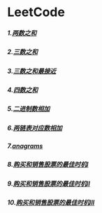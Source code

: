 # LeetCode
##### 1.[两数之和](https://github.com/Spr1nt0a0/LeetCode/tree/master/%E4%B8%A4%E6%95%B0%E4%B9%8B%E5%92%8C)
##### 2.[三数之和](https://github.com/Spr1nt0a0/LeetCode/tree/master/%E4%B8%89%E6%95%B0%E4%B9%8B%E5%92%8C)
##### 3.[三数之和最接近](https://github.com/Spr1nt0a0/LeetCode/tree/master/%E4%B8%89%E6%95%B0%E4%B9%8B%E5%92%8C%E6%9C%80%E6%8E%A5%E8%BF%91)
##### 4.[四数之和](https://github.com/Spr1nt0a0/LeetCode/tree/master/%E5%9B%9B%E6%95%B0%E4%B9%8B%E5%92%8C)
##### 5.[二进制数相加](https://github.com/Spr1nt0a0/LeetCode/tree/master/%E4%BA%8C%E8%BF%9B%E5%88%B6%E6%95%B0%E7%9B%B8%E5%8A%A0)
##### 6.[两链表对应数相加](https://github.com/Spr1nt0a0/LeetCode/tree/master/%E4%B8%A4%E4%B8%AA%E6%95%B0%E7%9B%B8%E5%8A%A0)
##### 7.[anagrams](https://github.com/Spr1nt0a0/LeetCode/tree/master/anagrams)
##### 8.[购买和销售股票的最佳时机I](https://github.com/Spr1nt0a0/LeetCode/tree/master/%E8%B4%AD%E4%B9%B0%E5%92%8C%E9%94%80%E5%94%AE%E8%82%A1%E7%A5%A8%E7%9A%84%E6%9C%80%E4%BD%B3%E6%97%B6%E6%9C%9FI)
##### 9.[购买和销售股票的最佳时机II](https://github.com/Spr1nt0a0/LeetCode/tree/master/%E8%B4%AD%E4%B9%B0%E5%92%8C%E9%94%80%E5%94%AE%E8%82%A1%E7%A5%A8%E7%9A%84%E6%9C%80%E4%BD%B3%E6%97%B6%E6%9C%9FII)
##### 10.[购买和销售股票的最佳时机III](https://github.com/Spr1nt0a0/LeetCode/tree/master/%E8%B4%AD%E4%B9%B0%E5%92%8C%E9%94%80%E5%94%AE%E8%82%A1%E7%A5%A8%E7%9A%84%E6%9C%80%E4%BD%B3%E6%97%B6%E6%9C%BAIII)
